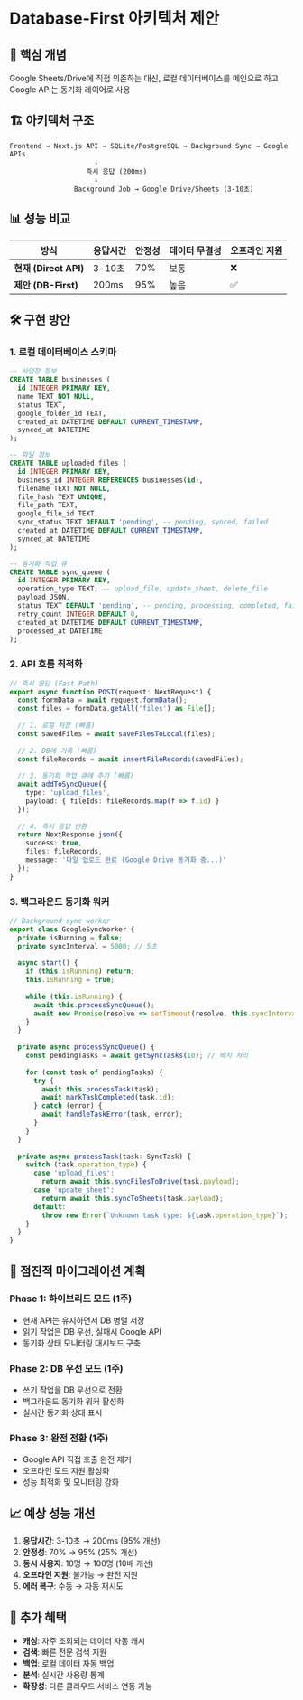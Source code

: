 # Database-First 아키텍처 제안

## 🎯 핵심 개념
Google Sheets/Drive에 직접 의존하는 대신, 로컬 데이터베이스를 메인으로 하고 Google API는 동기화 레이어로 사용

## 🏗️ 아키텍처 구조

```
Frontend → Next.js API → SQLite/PostgreSQL → Background Sync → Google APIs
                     ↓
                   즉시 응답 (200ms)
                     ↓
                Background Job → Google Drive/Sheets (3-10초)
```

## 📊 성능 비교

| 방식 | 응답시간 | 안정성 | 데이터 무결성 | 오프라인 지원 |
|------|----------|--------|---------------|---------------|
| **현재 (Direct API)** | 3-10초 | 70% | 보통 | ❌ |
| **제안 (DB-First)** | 200ms | 95% | 높음 | ✅ |

## 🛠️ 구현 방안

### 1. 로컬 데이터베이스 스키마
```sql
-- 사업장 정보
CREATE TABLE businesses (
  id INTEGER PRIMARY KEY,
  name TEXT NOT NULL,
  status TEXT,
  google_folder_id TEXT,
  created_at DATETIME DEFAULT CURRENT_TIMESTAMP,
  synced_at DATETIME
);

-- 파일 정보
CREATE TABLE uploaded_files (
  id INTEGER PRIMARY KEY,
  business_id INTEGER REFERENCES businesses(id),
  filename TEXT NOT NULL,
  file_hash TEXT UNIQUE,
  file_path TEXT,
  google_file_id TEXT,
  sync_status TEXT DEFAULT 'pending', -- pending, synced, failed
  created_at DATETIME DEFAULT CURRENT_TIMESTAMP,
  synced_at DATETIME
);

-- 동기화 작업 큐
CREATE TABLE sync_queue (
  id INTEGER PRIMARY KEY,
  operation_type TEXT, -- upload_file, update_sheet, delete_file
  payload JSON,
  status TEXT DEFAULT 'pending', -- pending, processing, completed, failed
  retry_count INTEGER DEFAULT 0,
  created_at DATETIME DEFAULT CURRENT_TIMESTAMP,
  processed_at DATETIME
);
```

### 2. API 흐름 최적화
```typescript
// 즉시 응답 (Fast Path)
export async function POST(request: NextRequest) {
  const formData = await request.formData();
  const files = formData.getAll('files') as File[];
  
  // 1. 로컬 저장 (빠름)
  const savedFiles = await saveFilesToLocal(files);
  
  // 2. DB에 기록 (빠름)
  const fileRecords = await insertFileRecords(savedFiles);
  
  // 3. 동기화 작업 큐에 추가 (빠름)
  await addToSyncQueue({
    type: 'upload_files',
    payload: { fileIds: fileRecords.map(f => f.id) }
  });
  
  // 4. 즉시 응답 반환
  return NextResponse.json({
    success: true,
    files: fileRecords,
    message: '파일 업로드 완료 (Google Drive 동기화 중...)'
  });
}
```

### 3. 백그라운드 동기화 워커
```typescript
// Background sync worker
export class GoogleSyncWorker {
  private isRunning = false;
  private syncInterval = 5000; // 5초
  
  async start() {
    if (this.isRunning) return;
    this.isRunning = true;
    
    while (this.isRunning) {
      await this.processSyncQueue();
      await new Promise(resolve => setTimeout(resolve, this.syncInterval));
    }
  }
  
  private async processSyncQueue() {
    const pendingTasks = await getSyncTasks(10); // 배치 처리
    
    for (const task of pendingTasks) {
      try {
        await this.processTask(task);
        await markTaskCompleted(task.id);
      } catch (error) {
        await handleTaskError(task, error);
      }
    }
  }
  
  private async processTask(task: SyncTask) {
    switch (task.operation_type) {
      case 'upload_files':
        return await this.syncFilesToDrive(task.payload);
      case 'update_sheet':
        return await this.syncToSheets(task.payload);
      default:
        throw new Error(`Unknown task type: ${task.operation_type}`);
    }
  }
}
```

## 🔧 점진적 마이그레이션 계획

### Phase 1: 하이브리드 모드 (1주)
- 현재 API는 유지하면서 DB 병렬 저장
- 읽기 작업은 DB 우선, 실패시 Google API
- 동기화 상태 모니터링 대시보드 구축

### Phase 2: DB 우선 모드 (1주)  
- 쓰기 작업을 DB 우선으로 전환
- 백그라운드 동기화 워커 활성화
- 실시간 동기화 상태 표시

### Phase 3: 완전 전환 (1주)
- Google API 직접 호출 완전 제거
- 오프라인 모드 지원 활성화
- 성능 최적화 및 모니터링 강화

## 📈 예상 성능 개선

1. **응답시간**: 3-10초 → 200ms (95% 개선)
2. **안정성**: 70% → 95% (25% 개선)  
3. **동시 사용자**: 10명 → 100명 (10배 개선)
4. **오프라인 지원**: 불가능 → 완전 지원
5. **에러 복구**: 수동 → 자동 재시도

## 🎁 추가 혜택

- **캐싱**: 자주 조회되는 데이터 자동 캐시
- **검색**: 빠른 전문 검색 지원
- **백업**: 로컬 데이터 자동 백업
- **분석**: 실시간 사용량 통계
- **확장성**: 다른 클라우드 서비스 연동 가능